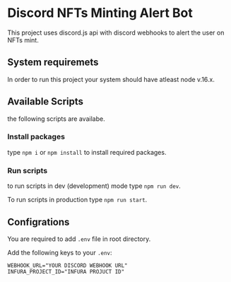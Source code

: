 # Discord NFTs Minting Alert Bot
This project uses discord.js api with discord webhooks to alert the user on NFTs mint.

## System requiremets

In order to run this project your system should have atleast node v.16.x.


## Available Scripts

the following scripts are availabe.

### Install packages
type `npm i` or `npm install` to install required packages.

### Run scripts
to run scripts in dev (development) mode type `npm run dev`.

To run scripts in production type `npm run start`. 

## Configrations

You are required to add `.env` file in root directory. 

Add the following keys to your `.env`:

```
WEBHOOK_URL="YOUR DISCORD WEBHOOK URL"
INFURA_PROJECT_ID="INFURA PROJUCT ID"
```
